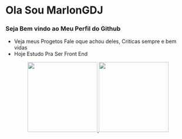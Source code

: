 # Ola Sou MarlonGDJ
### Seja Bem vindo ao Meu Perfil do Github
- Veja meus Progetos Fale oque achou deles, Criticas sempre e bem vidas
- Hoje Estudo Pra Ser Front End

<div align="center">
  <a href="https://github.com/MarlonGDJ">
  <img height="190em" src="https://github-readme-stats.vercel.app/api?username=rafaballerini&show_icons=true&theme=dracula&include_all_commits=true&count_private=true"/>
  <img height="190em" src="https://github-readme-stats.vercel.app/api/top-langs/?username=rafaballerini&layout=compact&langs_count=7&theme=dracula"/>
</div>
